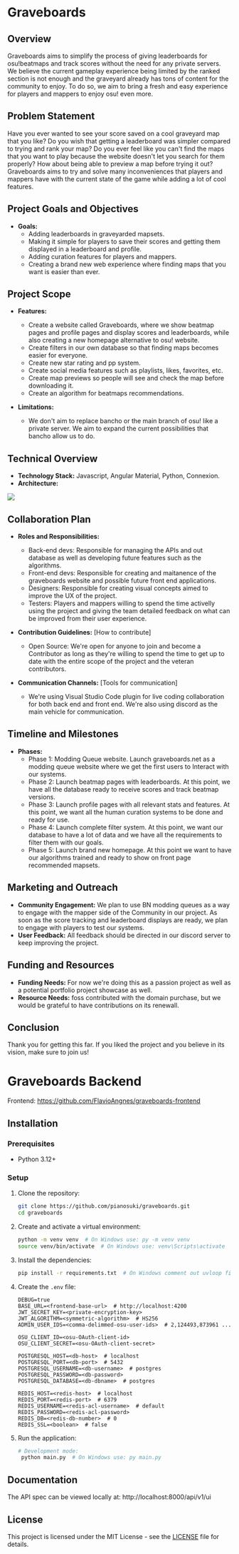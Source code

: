 # Graveboards

## Overview
Graveboards aims to simplify the process of giving leaderboards for osu!beatmaps and track scores without the need for any private servers. We believe the current gameplay experience being limited by the ranked section is not enough and the graveyard already has tons of content for the community to enjoy. To do so, we aim to bring a fresh and easy experience for players and mappers to enjoy osu! even more. 

## Problem Statement
Have you ever wanted to see your score saved on a cool graveyard map that you like? Do you wish that getting a leaderboard was simpler compared to trying and rank your map? Do you ever feel like you can't find the maps that you want to play because the website doesn't let you search for them properly? How about being able to preview a map before trying it out? Graveboards aims to try and solve many inconveniences that players and mappers have with the current state of the game while adding a lot of cool features. 

## Project Goals and Objectives
- **Goals:**
  - Adding leaderboards in graveyarded mapsets.
  - Making it simple for players to save their scores and getting them displayed in a leaderboard and profile.
  - Adding curation features for players and mappers.
  - Creating a brand new web experience where finding maps that you want is easier than ever.

## Project Scope
- **Features:**
  - Create a website called Graveboards, where we show beatmap pages and profile pages and display scores and leaderboards, while also creating a new homepage alternative to osu! website.
  - Create filters in our own database so that finding maps becomes easier for everyone.
  - Create new star rating and pp system.
  - Create social media features such as playlists, likes, favorites, etc.
  - Create map previews so people will see and check the map before downloading it.
  - Create an algorithm for beatmaps recommendations.

- **Limitations:**
  - We don't aim to replace bancho or the main branch of osu! like a private server. We aim to expand the current possibilities that bancho allow us to do.

## Technical Overview
- **Technology Stack:** Javascript, Angular Material, Python, Connexion.
- **Architecture:**

![](http://a.pianosuki.com/u/Graveboards_v1-1.drawio.png)

## Collaboration Plan
- **Roles and Responsibilities:**
  - Back-end devs: Responsible for managing the APIs and out database as well as developing future features such as the algorithms.
  - Front-end devs: Responsible for creating and maitanence of the graveboards website and possible future front end applications.
  - Designers: Responsible for creating visual concepts aimed to improve the UX of the project.
  - Testers: Players and mappers willing to spend the time activelly using the project and giving the team detailed feedback on what can be improved from their user experience. 

- **Contribution Guidelines:** [How to contribute]
  - Open Source: We're open for anyone to join and become a Contributor as long as they're willing to spend the time to get up to date with the entire scope of the project and the veteran contributors.

- **Communication Channels:** [Tools for communication]
  - We're using Visual Studio Code plugin for live coding collaboration for both back end and front end. We're also using discord as the main vehicle for communication.

## Timeline and Milestones
- **Phases:**
  - Phase 1: Modding Queue website. Launch graveboards.net as a modding queue website where we get the first users to Interact with our systems.
  - Phase 2: Launch beatmap pages with leaderboards. At this point, we have all the database ready to receive scores and track beatmap versions.
  - Phase 3: Launch profile pages with all relevant stats and features. At this point, we want all the human curation systems to be done and ready for use.
  - Phase 4: Launch complete filter system. At this point, we want our database to have a lot of data and we have all the requirements to filter them with our goals.
  - Phase 5: Launch brand new homepage. At this point we want to have our algorithms trained and ready to show on front page recommended mapsets.

## Marketing and Outreach
- **Community Engagement:** We plan to use BN modding queues as a way to engage with the mapper side of the Community in our project. As soon as the score tracking and leaderboard displays are ready, we plan to engage with players to test our systems.
- **User Feedback:** All feedback should be directed in our discord server to keep improving the project.

## Funding and Resources
- **Funding Needs:** For now we're doing this as a passion project as well as a potential portfolio project showcase as well.
- **Resource Needs:** foss contributed with the domain purchase, but we would be grateful to have contributions on its renewall.

## Conclusion
Thank you for getting this far. If you liked the project and you believe in its vision, make sure to join us!

# Graveboards Backend

Frontend: https://github.com/FlavioAngnes/graveboards-frontend

## Installation

### Prerequisites

- Python 3.12+

### Setup

1. Clone the repository:
    ```bash
    git clone https://github.com/pianosuki/graveboards.git
    cd graveboards
    ```

2. Create and activate a virtual environment:
    ```bash
    python -m venv venv  # On Windows use: py -m venv venv
    source venv/bin/activate  # On Windows use: venv\Scripts\activate
    ```

3. Install the dependencies:
    ```bash
    pip install -r requirements.txt  # On Windows comment out uvloop first
    ```

4. Create the `.env` file:
    ```
    DEBUG=true
    BASE_URL=<frontend-base-url>  # http://localhost:4200
    JWT_SECRET_KEY=<private-encryption-key>
    JWT_ALGORITHM=<symmetric-algorithm>  # HS256
    ADMIN_USER_IDS=<comma-delimmed-osu-user-ids>  # 2,124493,873961 ...
    
    OSU_CLIENT_ID=<osu-OAuth-client-id>
    OSU_CLIENT_SECRET=<osu-OAuth-client-secret>
    
    POSTGRESQL_HOST=<db-host>  # localhost
    POSTGRESQL_PORT=<db-port>  # 5432
    POSTGRESQL_USERNAME=<db-username>  # postgres
    POSTGRESQL_PASSWORD=<db-password>
    POSTGRESQL_DATABASE=<db-dbname>  # postgres
    
    REDIS_HOST=<redis-host>  # localhost
    REDIS_PORT=<redis-port>  # 6379
    REDIS_USERNAME=<redis-acl-username>  # default
    REDIS_PASSWORD=<redis-acl-password>
    REDIS_DB=<redis-db-number>  # 0
    REDIS_SSL=<boolean>  # false
    ```

5. Run the application:
    ```bash
    # Development mode:
     python main.py  # On Windows use: py main.py
    ```

## Documentation

The API spec can be viewed locally at: http://localhost:8000/api/v1/ui

## License

This project is licensed under the MIT License - see the [LICENSE](LICENSE) file for details.
